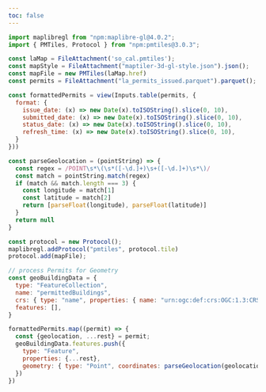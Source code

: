 ```yaml
---
toc: false
---
```


<style>

 #observablehq-center, .observablehq, #observablehq-main {
   margin: 0px !important;
 }

 p {
   max-width: 800px;
 }

 ul {
   padding-top: 0;
   margin-top: 0;
 }

 #observablehq-center {
   display:flex;
   flex-direction:column;
   align-items: center;
   justify-content: center;
 }

 #observablehq-main {
   display: flex;
   flex-direction: column;
   justify-content: center;
 }

 #observablehq-footer {
   margin: 1rem;
 }

</style>

```js
import maplibregl from "npm:maplibre-gl@4.0.2";
import { PMTiles, Protocol } from "npm:pmtiles@3.0.3";
```

```js
const laMap = FileAttachment('so_cal.pmtiles');
const mapStyle = FileAttachment("maptiler-3d-gl-style.json").json();
const mapFile = new PMTiles(laMap.href)
const permits = FileAttachment("la_permits_issued.parquet").parquet();
```

```js 
const formattedPermits = view(Inputs.table(permits, {
  format: {
    issue_date: (x) => new Date(x).toISOString().slice(0, 10),
    submitted_date: (x) => new Date(x).toISOString().slice(0, 10),
    status_date: (x) => new Date(x).toISOString().slice(0, 10),
    refresh_time: (x) => new Date(x).toISOString().slice(0, 10),
  }
}))
```

<link rel="stylesheet" type="text/css" href="npm:maplibre-gl@4.0.2/dist/maplibre-gl.css">

```js
const parseGeolocation = (pointString) => {
  const regex = /POINT\s*\(\s*([-\d.]+)\s+([-\d.]+)\s*\)/
  const match = pointString.match(regex)
  if (match && match.length === 3) {
    const longitude = match[1]
    const latitude = match[2]
    return [parseFloat(longitude), parseFloat(latitude)]
  }
  return null
}
```

```js
const protocol = new Protocol();
maplibregl.addProtocol("pmtiles", protocol.tile)
protocol.add(mapFile);

// process Permits for Geometry 
const geoBuildingData = {
  type: "FeatureCollection",
  name: "permittedBuildings",
  crs: { type: "name", properties: { name: "urn:ogc:def:crs:OGC:1.3:CRS84" } },
  features: [],
}

formattedPermits.map((permit) => {
  const {geolocation, ...rest} = permit;
  geoBuildingData.features.push({
    type: "Feature",
    properties: {...rest},
    geometry: { type: "Point", coordinates: parseGeolocation(geolocation) },
  })
})
```

<div id="mapContainer" style="position: relative; height: calc(100vh - 300px); width: 100%;">
  <div id="features" style="z-index: 100;"></div>
</div>

```js
const map = new maplibregl.Map({
  container: "mapContainer",
  zoom: 12,
  maxZoom: 16,
  minZoom: 10,
  center: [-118.243683, 34.052235],
  pitch: 20,
  zoom: 8.6,
  maxBounds: [
  [-120, 32],
  [-116, 36],
  ],
  maplibreLogo: true,
  logoPosition: "bottom-left",
  style: {
  version: 8,
    sources: {
      openmaptiles: {
        type: "vector",
        tiles: ["pmtiles://" + mapFile.source.getKey() + "/{z}/{x}/{y}"],
      },
    },
    layers: mapStyle.layers,
    glyphs: "https://m-clare.github.io/map-glyphs/fonts/{fontstack}/{range}.pbf",
  }
})

map.on("load", () => {
  map.addSource("bldg-data", {
    type: "geojson",
    data: geoBuildingData,
  })

map.addLayer({
  id: "bldg",
  source: "bldg-data",
  type: "circle",
  paint: {
    "circle-radius": 5,
    "circle-color": "#000000"
  }
  })
  
})

```


